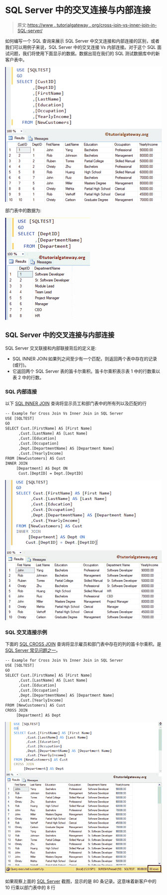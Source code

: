 # SQL Server 中的交叉连接与内部连接

> 原文:[https://www . tutorialgateway . org/cross-join-vs-inner-join-in-SQL-server/](https://www.tutorialgateway.org/cross-join-vs-inner-join-in-sql-server/)

如何编写一个 SQL 查询来展示 SQL Server 中交叉连接和内部连接的区别，或者我们可以用例子来说，SQL Server 中的交叉连接 Vs 内部连接。对于这个 SQL 面试问题，我们将使用下面显示的数据。数据出现在我们的 SQL 测试数据库中的新客户表中。

![Cross Join Vs Inner Join in SQL Server 1](img/25296d22259203f33e0317f54c702398.png)

部门表中的数据为:

![Cross Join Vs Inner Join in SQL Server 2](img/35065d08c502fd67dbc1401b7015ee0a.png)

## SQL Server 中的交叉连接与内部连接

SQL Server 交叉联接和内部联接背后的定义是:

*   SQL INNER JOIN:如果列之间至少有一个匹配，则返回两个表中存在的记录(或行)。
*   它返回两个 SQL Server 表的笛卡尔乘积。笛卡尔乘积表示表 1 中的行数乘以表 2 中的行数。

### SQL 内部连接

以下 [SQL INNER JOIN](https://www.tutorialgateway.org/sql-inner-join/) 查询将显示员工和部门表中的所有列以及匹配的行

```
-- Example for Cross Join Vs Inner Join in SQL Server
USE [SQLTEST]
GO
SELECT Cust.[FirstName] AS [First Name]
      ,Cust.[LastName] AS [Last Name]
      ,Cust.[Education]
      ,Cust.[Occupation]
      ,Dept.[DepartmentName] AS [Department Name]
      ,Cust.[YearlyIncome]
FROM [NewCustomers] AS Cust
INNER JOIN
     [Department] AS Dept ON
      Cust.[DeptID] = Dept.[DeptID]
```

![Cross Join Vs Inner Join in SQL Server 3](img/a8f18cad48e1991055d9767804eea996.png)

### SQL 交叉连接示例

下面的 [SQL CROSS JOIN](https://www.tutorialgateway.org/sql-cross-join/) 查询将显示雇员和部门表中存在的列的笛卡尔乘积。是 [SQL Server 常见问题之一](https://www.tutorialgateway.org/sql-interview-questions/)。

```
-- Example for Cross Join Vs Inner Join in SQL Server
USE [SQLTEST]
GO
SELECT Cust.[FirstName] AS [First Name]
      ,Cust.[LastName] AS [Last Name]
      ,Cust.[Education]
      ,Cust.[Occupation]
      ,Dept.[DepartmentName] AS [Department Name]
      ,Cust.[YearlyIncome]
FROM [NewCustomers] AS Cust
CROSS JOIN
     [Department] AS Dept
```

![Cross Join Vs Inner Join in SQL Server 4](img/9ede84eedf82d7aca73201b79ecd6fd8.png)

如果观察上面的 [SQL Server](https://www.tutorialgateway.org/sql/) 截图，显示的是 80 条记录。这意味着新客户中的 10 行乘以部门表中的 8 行